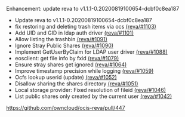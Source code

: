 Enhancement: update reva to v1.1.1-0.20200819100654-dcbf0c8ea187

- Update reva to v1.1.1-0.20200819100654-dcbf0c8ea187
- fix restoring and deleting trash items via ocs [(reva/#1103)](https://github.com/cs3org/reva/pull/1103)
- Add UID and GID in ldap auth driver [(reva/#1101)](https://github.com/cs3org/reva/pull/1101)
- Allow listing the trashbin [(reva/#1091)](https://github.com/cs3org/reva/pull/1091)
- Ignore Stray Public Shares [(reva/#1090)](https://github.com/cs3org/reva/pull/1090)
- Implement GetUserByClaim for LDAP user driver [(reva/#1088)](https://github.com/cs3org/reva/pull/1088)
- eosclient: get file info by fxid [(reva/#1079)](https://github.com/cs3org/reva/pull/1079)
- Ensure stray shares get ignored [(reva/#1064)](https://github.com/cs3org/reva/pull/1064)
- Improve timestamp precision while logging [(reva/#1059)](https://github.com/cs3org/reva/pull/1059)
- Ocfs lookup userid (update) [(reva/#1052)](https://github.com/cs3org/reva/pull/1052)
- Disallow sharing the shares directory [(reva/#1051)](https://github.com/cs3org/reva/pull/1051)
- Local storage provider: Fixed resolution of fileid [(reva/#1046)](https://github.com/cs3org/reva/pull/1046)
- List public shares only created by the current user [(reva/#1042)](https://github.com/cs3org/reva/pull/1042)

https://github.com/owncloud/ocis-reva/pull/447